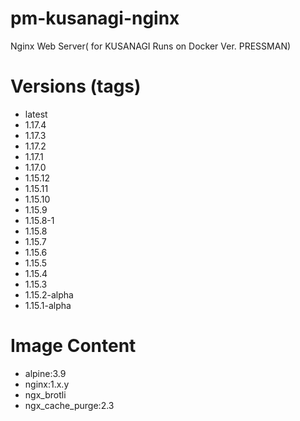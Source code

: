 # pm-kusanagi-nginx

Nginx Web Server( for KUSANAGI Runs on Docker Ver. PRESSMAN)

# Versions (tags)

- latest
- 1.17.4
- 1.17.3
- 1.17.2
- 1.17.1
- 1.17.0
- 1.15.12
- 1.15.11
- 1.15.10
- 1.15.9
- 1.15.8-1
- 1.15.8
- 1.15.7
- 1.15.6
- 1.15.5
- 1.15.4
- 1.15.3
- 1.15.2-alpha
- 1.15.1-alpha

# Image Content

- alpine:3.9
- nginx:1.x.y
- ngx_brotli
- ngx_cache_purge:2.3
